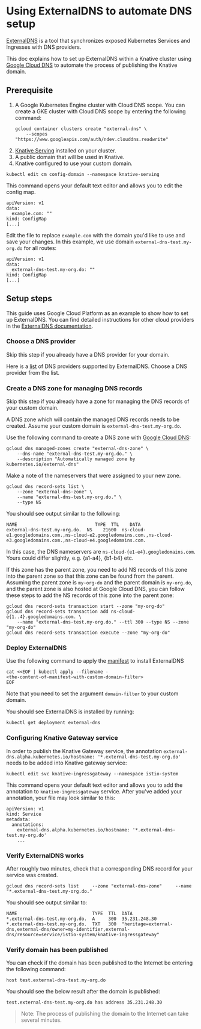 # Using ExternalDNS to automate DNS setup

[ExternalDNS](https://github.com/kubernetes-incubator/external-dns) is a tool 
that synchronizes exposed Kubernetes Services and Ingresses with DNS providers.

This doc explains how to set up ExternalDNS within a Knative cluster using
[Google Cloud DNS](https://cloud.google.com/dns/) to automate the process
of publishing the Knative domain.

## Prerequisite

1. A Google Kubernetes Engine cluster with Cloud DNS scope.
   You can create a GKE cluster with Cloud DNS scope by entering the following command:
   ```shell
   gcloud container clusters create "external-dns" \
       --scopes "https://www.googleapis.com/auth/ndev.clouddns.readwrite"
   ```
1. [Knative Serving](https://github.com/knative/docs/blob/master/install/README.md) installed on your cluster.
1. A public domain that will be used in Knative.
1. Knative configured to use your custom domain.
```shell
kubectl edit cm config-domain --namespace knative-serving
```
This command opens your default text editor and allows you to edit the config 
map.
```
apiVersion: v1
data:
  example.com: ""
kind: ConfigMap
[...]
```
Edit the file to replace `example.com` with the domain you'd like to use and 
save your changes. In this example, we use domain `external-dns-test.my-org.do`
 for all routes:
```
apiVersion: v1
data:
  external-dns-test.my-org.do: ""
kind: ConfigMap
[...]
```

## Setup steps

This guide uses Google Cloud Platform as an example to show how to set up 
ExternalDNS. You can find detailed instructions for other cloud providers in the
[ExternalDNS documentation](https://github.com/kubernetes-incubator/external-dns#deploying-to-a-cluster).

### Choose a DNS provider

Skip this step if you already have a DNS provider for your domain.

Here is a [list](https://github.com/kubernetes-incubator/external-dns#the-latest-release-v05)
of DNS providers supported by ExternalDNS. Choose a DNS provider from the list.

### Create a DNS zone for managing DNS records

Skip this step if you already have a zone for managing the DNS records of your 
custom domain.

A DNS zone which will contain the managed DNS records needs to be created.
Assume your custom domain is `external-dns-test.my-org.do`.

Use the following command to create a DNS zone with [Google Cloud DNS](https://cloud.google.com/dns/):
```shell
gcloud dns managed-zones create "external-dns-zone" \
    --dns-name "external-dns-test.my-org.do." \
    --description "Automatically managed zone by kubernetes.io/external-dns"
```
Make a note of the nameservers that were assigned to your new zone.
```shell
gcloud dns record-sets list \
    --zone "external-dns-zone" \
    --name "external-dns-test.my-org.do." \
    --type NS
```
You should see output similar to the following:
```
NAME                             TYPE  TTL    DATA
external-dns-test.my-org.do.  NS    21600  ns-cloud-e1.googledomains.com.,ns-cloud-e2.googledomains.com.,ns-cloud-e3.googledomains.com.,ns-cloud-e4.googledomains.com.
```
In this case, the DNS nameservers are `ns-cloud-{e1-e4}.googledomains.com`. 
Yours could differ slightly, e.g. {a1-a4}, {b1-b4} etc.

If this zone has the parent zone, you need to add NS records of this zone into 
the parent zone so that this zone can be found from the parent.
Assuming the parent zone is `my-org-do` and the parent domain is `my-org.do`, 
and the parent zone is also hosted at Google Cloud DNS, you can follow these 
steps to add the NS records of this zone into the parent zone: 
```shell
gcloud dns record-sets transaction start --zone "my-org-do"
gcloud dns record-sets transaction add ns-cloud-e{1..4}.googledomains.com. \
    --name "external-dns-test.my-org.do." --ttl 300 --type NS --zone "my-org-do"
gcloud dns record-sets transaction execute --zone "my-org-do"
```

### Deploy ExternalDNS

Use the following command to apply the [manifest](https://github.com/kubernetes-incubator/external-dns/blob/master/docs/tutorials/gke.md#manifest-for-clusters-without-rbac-enabled) to install ExternalDNS 
```shell
cat <<EOF | kubectl apply --filename -
<the-content-of-manifest-with-custom-domain-filter>
EOF
```
Note that you need to set the argument `domain-filter` to your custom domain.

You should see ExternalDNS is installed by running:
```shell
kubectl get deployment external-dns
```

### Configuring Knative Gateway service

In order to publish the Knative Gateway service, the annotation
`external-dns.alpha.kubernetes.io/hostname: '*.external-dns-test.my-org.do'`
needs to be added into Knative gateway service:
```shell
kubectl edit svc knative-ingressgateway --namespace istio-system
```
This command opens your default text editor and allows you to add the 
annotation to `knative-ingressgateway` service. After you've added your
annotation, your file may look similar to this:
```
apiVersion: v1
kind: Service
metadata:
  annotations:
    external-dns.alpha.kubernetes.io/hostname: '*.external-dns-test.my-org.do'
    ...
```

### Verify ExternalDNS works

After roughly two minutes, check that a corresponding DNS record for your 
service was created.

```shell
gcloud dns record-sets list     --zone "external-dns-zone"     --name "*.external-dns-test.my-org.do."
```
You should see output similar to:

```
NAME                            TYPE  TTL  DATA
*.external-dns-test.my-org.do.  A     300  35.231.248.30
*.external-dns-test.my-org.do.  TXT   300  "heritage=external-dns,external-dns/owner=my-identifier,external-dns/resource=service/istio-system/knative-ingressgateway"
```

### Verify domain has been published

You can check if the domain has been published to the Internet be entering
the following command:
```shell
host test.external-dns-test.my-org.do
```
You should see the below result after the domain is published:
```
test.external-dns-test.my-org.do has address 35.231.248.30
```
> Note: The process of publishing the domain to the Internet can take several 
minutes.
